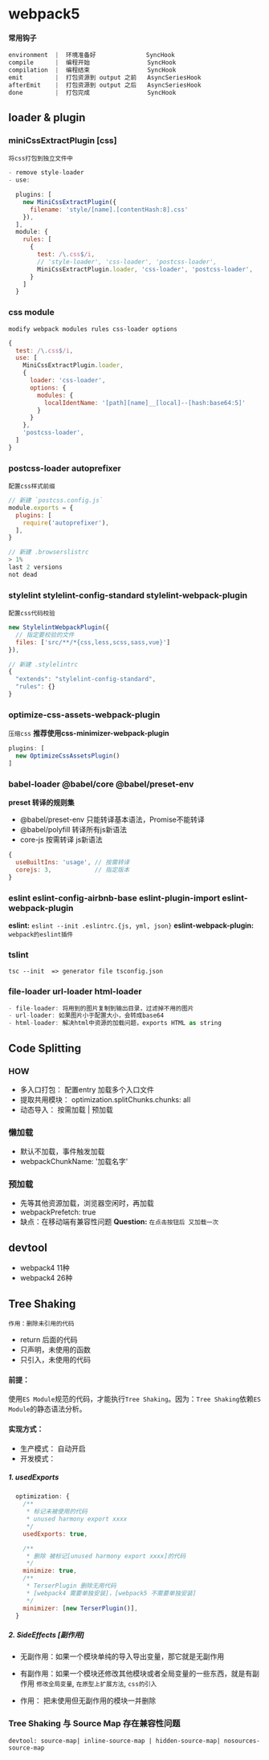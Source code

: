 
# webpack5

#### 常用钩子
```js
environment  |  环境准备好              SyncHook
compile      |  编程开始                SyncHook
compilation  |  编程结束                SyncHook
emit         |  打包资源到 output 之前   AsyncSeriesHook
afterEmit    |  打包资源到 output 之后   AsyncSeriesHook
done         |  打包完成                SyncHook
```

## loader & plugin
### miniCssExtractPlugin [css]
`将css打包到独立文件中`
```js
- remove style-loader
- use:

  plugins: [
    new MiniCssExtractPlugin({
      filename: 'style/[name].[contentHash:8].css'
    }),
  ],
  module: {
    rules: [
      { 
        test: /\.css$/i,
        // 'style-loader', 'css-loader', 'postcss-loader',
        MiniCssExtractPlugin.loader, 'css-loader', 'postcss-loader',
      }
    ]
  }
```

### css module
`modify webpack modules rules css-loader options`
```js
{
  test: /\.css$/i,
  use: [
    MiniCssExtractPlugin.loader,
    {
      loader: 'css-loader',
      options: {
        modules: {
          localIdentName: '[path][name]__[local]--[hash:base64:5]'
        }
      }
    },
    'postcss-loader',
  ]
}
```

### postcss-loader autoprefixer
`配置css样式前缀`
```js
// 新建 `postcss.config.js`
module.exports = {
  plugins: [
    require('autoprefixer'),
  ],
}
```
```js
// 新建 .browserslistrc
> 1%
last 2 versions
not dead
```

### stylelint  stylelint-config-standard stylelint-webpack-plugin

`配置css代码校验`
```js
new StylelintWebpackPlugin({
  // 指定要校验的文件 
  files: ['src/**/*{css,less,scss,sass,vue}']
}),
```
```js
// 新建 .stylelintrc
{
  "extends": "stylelint-config-standard",
  "rules": {}
}
```
### optimize-css-assets-webpack-plugin
`压缩css` **推荐使用css-minimizer-webpack-plugin**
```js
plugins: [
  new OptimizeCssAssetsPlugin()
]
```

### babel-loader @babel/core @babel/preset-env
**preset 转译的规则集**
- @babel/preset-env 只能转译基本语法，Promise不能转译
- @babel/polyfill 转译所有js新语法
- core-js 按需转译 js新语法
```js
{
  useBuiltIns: 'usage', // 按需转译
  corejs: 3,            // 指定版本
}
```

### eslint eslint-config-airbnb-base eslint-plugin-import eslint-webpack-plugin

**eslint:** `eslint --init .eslintrc.{js, yml, json}`
**eslint-webpack-plugin:** `webpack的eslint插件`
<!-- 
**eslint-config-airbnb-base:**
**eslint-plugin-import:** `用于在package.json中获取eslintConfig配置项` 
-->

### tslint
```Shell
tsc --init  => generator file tsconfig.json
```

### file-loader url-loader html-loader
```js
- file-loader: 将用到的图片复制到输出目录，过滤掉不用的图片
- url-loader: 如果图片小于配置大小，会转成base64
- html-loader: 解决html中资源的加载问题，exports HTML as string
```


## Code Splitting

### HOW
- 多入口打包： 配置entry 加载多个入口文件
- 提取共用模块： optimization.splitChunks.chunks: all
- 动态导入： 按需加载 | 预加载

### 懒加载
- 默认不加载，事件触发加载
- webpackChunkName: '加载名字'

### 预加载
- 先等其他资源加载，浏览器空闲时，再加载
- webpackPrefetch: true
- 缺点：在移动端有兼容性问题
**Question:** `在点击按钮后 又加载一次`



## devtool
- webpack4 11种
- webpack4 26种


## Tree Shaking
`作用：删除未引用的代码`
- return 后面的代码
- 只声明，未使用的函数
- 只引入，未使用的代码

#### 前提： 
使用`ES Module`规范的代码，才能执行`Tree Shaking`。因为：`Tree Shaking`依赖`ES Module`的静态语法分析。

#### 实现方式：
- 生产模式： 自动开启
- 开发模式：

##### 1. usedExports
```js
  optimization: {
    /**
     * 标记未被使用的代码
     * unused harmony export xxxx
     */
    usedExports: true,  

    /**
     * 删除 被标记[unused harmony export xxxx]的代码
     */
    minimize: true,
    /**
     * TerserPlugin 删除无用代码
     * [webpack4 需要单独安装]，[webpack5 不需要单独安装]
     */
    minimizer: [new TerserPlugin()],
  }
```

##### 2. SideEffects [副作用]
- 无副作用：如果一个模块单纯的导入导出变量，那它就是无副作用
- 有副作用：如果一个模块还修改其他模块或者全局变量的一些东西，就是有副作用
`修改全局变量`, `在原型上扩展方法`, `css的引入`

- 作用： 把未使用但无副作用的模块一并删除

### Tree Shaking 与 Source Map 存在兼容性问题
`devtool: source-map| inline-source-map | hidden-source-map| nosources-source-map`





